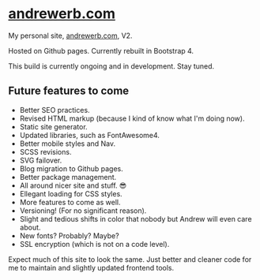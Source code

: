 # [andrewerb.com](http://www.andrewerb.com)

My personal site, [andrewerb.com](www.andrewerb.com), V2.

Hosted on Github pages. Currently rebuilt in Bootstrap 4.

This build is currently ongoing and in development. Stay tuned.

## Future features to come

- Better SEO practices.
- Revised HTML markup (because I kind of know what I'm doing now).
- Static site generator.
- Updated libraries, such as FontAwesome4.
- Better mobile styles and Nav.
- SCSS revisions.
- SVG failover.
- Blog migration to Github pages.
- Better package management.
- All around nicer site and stuff. :sunglasses:
- Ellegant loading for CSS styles.
- More features to come as well.
- Versioning! (For no significant reason).
- Slight and tedious shifts in color that nobody but Andrew will even care about.
- New fonts? Probably? Maybe?
- SSL encryption (which is not on a code level).

Expect much of this site to look the same. Just better and cleaner code for me to maintain and slightly updated frontend tools.
